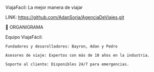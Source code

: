 ViajaFacil: La mejor manera de viajar

LINK: https://github.com/AdanSoria/AgenciaDeViajes.git

🏢 ORGANIGRAMA

Equipo ViajaFácil:

    Fundadores y desarolladores: Bayron, Adan y Pedro

    Asesores de viaje: Expertos con más de 10 años en la industria.

    Soporte al cliente: Disponibles 24/7 para emergencias.